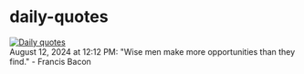 # daily-quotes
[![Daily quotes](https://github.com/ceepu8/daily-quotes/actions/workflows/daily-quote.yml/badge.svg)](https://github.com/ceepu8/daily-quotes/actions/workflows/daily-quote.yml)<br/>
August 12, 2024 at 12:12 PM: "Wise men make more opportunities than they find." - Francis Bacon
